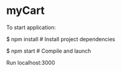 # myCart

To start application: 

$ npm install    # Install project dependencies

$ npm start      # Compile and launch

Run localhost:3000